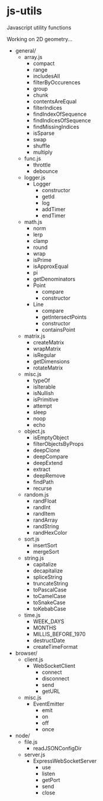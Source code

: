 # js-utils
Javascript utility functions


Working on 2D geometry...


- general/
	- array.js
		- compact
		- range
		- includesAll
		- filterByOccurences
		- group
		- chunk
		- contentsAreEqual
		- filterIndices
		- findIndexOfSequence
		- findIndicesOfSequence
		- findMissingIndices
		- isSparse
		- swap
		- shuffle
		- multiply
	- func.js
		- throttle
		- debounce
	- logger.js
		- Logger
			- constructor
			- getId
			- log
			- addTimer
			- endTimer
	- math.js
		- norm
		- lerp
		- clamp
		- round
		- wrap
		- isPrime
		- isApproxEqual
		- pi
		- getDenominators
		- Point
			- compare
			- constructor
		- Line
			- compare
			- getIntersectPoints
			- constructor
			- containsPoint
	- matrix.js
		- createMatrix
		- wrapMatrix
		- isRegular
		- getDimensions
		- rotateMatrix
	- misc.js
		- typeOf
		- isIterable
		- isNullish
		- isPrimitive
		- attempt
		- sleep
		- noop
		- echo
	- object.js
		- isEmptyObject
		- filterObjectsByProps
		- deepClone
		- deepCompare
		- deepExtend
		- extract
		- deepRemove
		- findPath
		- recurse
	- random.js
		- randFloat
		- randInt
		- randItem
		- randArray
		- randString
		- randHexColor
	- sort.js
		- insertSort
		- mergeSort
	- string.js
		- capitalize
		- decapitalize
		- spliceString
		- truncateString
		- toPascalCase
		- toCamelCase
		- toSnakeCase
		- toKebabCase
	- time.js
		- WEEK_DAYS
		- MONTHS
		- MILLIS_BEFORE_1970
		- destructDate
		- createTimeFormat
- browser/
	- client.js
		- WebSocketClient
			- connect
			- disconnect
			- send
			- getURL
	- misc.js
		- EventEmitter
			- emit
			- on
			- off
			- once
- node/
	- file.js
		- readJSONConfigDir
	- server.js
		- ExpressWebSocketServer
			- use
			- listen
			- getPort
			- send
			- close

